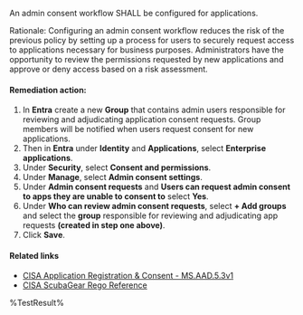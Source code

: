 An admin consent workflow SHALL be configured for applications.

Rationale: Configuring an admin consent workflow reduces the risk of the previous policy by setting up a process for users to securely request access to applications necessary for business purposes. Administrators have the opportunity to review the permissions requested by new applications and approve or deny access based on a risk assessment.

#### Remediation action:

1. In **Entra** create a new **Group** that contains admin users responsible for reviewing and adjudicating application consent requests. Group members will be notified when users request consent for new applications.
2. Then in **Entra** under **Identity** and **Applications**, select **Enterprise applications**.
3. Under **Security**, select **Consent and permissions**.
4. Under **Manage**, select **Admin consent settings**.
5. Under **Admin consent requests** and **Users can request admin consent to apps they are unable to consent to** select **Yes**.
6. Under **Who can review admin consent requests**, select **+ Add groups** and select the **group** responsible for reviewing and adjudicating app requests **(created in step one above)**.
7. Click **Save**.

#### Related links

* [CISA Application Registration & Consent - MS.AAD.5.3v1](https://github.com/cisagov/ScubaGear/blob/main/PowerShell/ScubaGear/baselines/aad.md#msaad53v1)
* [CISA ScubaGear Rego Reference](https://github.com/cisagov/ScubaGear/blob/main/PowerShell/ScubaGear/Rego/AADConfig.rego#L613)

<!--- Results --->
%TestResult%
